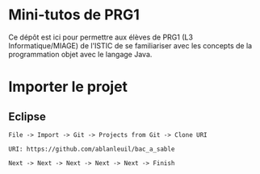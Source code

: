 # Mini-tutos de PRG1

Ce dépôt est ici pour permettre aux élèves de PRG1 (L3 Informatique/MIAGE) de l'ISTIC
de se familiariser avec les concepts de la programmation objet avec le langage Java.

# Importer le projet

## Eclipse

```
File -> Import -> Git -> Projects from Git -> Clone URI

URI: https://github.com/ablanleuil/bac_a_sable

Next -> Next -> Next -> Next -> Next -> Finish
```
